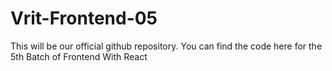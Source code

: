 # Vrit-Frontend-05
This will be our official github repository. You can find the code here for the 5th Batch of Frontend With React
